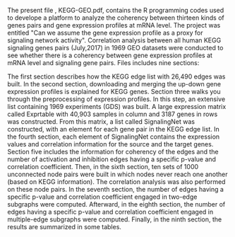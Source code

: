 The present file , KEGG-GEO.pdf, contains the R programming codes used to develope a platform to analyze the coherency between  thirteen kinds of genes pairs and gene expression profiles at mRNA level. The project was entitled "Can we assume the gene expression profile as a proxy for signaling network activity". Correlation analysis between all human KEGG signaling genes pairs (July,2017) in 1969 GEO datasets were conducted to see whether there is a coherency between gene expression profiles at mRNA level and signaling gene pairs. Files includes nine sections:      

The first section describes how the KEGG edge list with 26,490 edges was built. In the second section, downloading and merging the up-down gene expression profiles is explained for KEGG genes. Section three walks you through the preprocessing of expression profiles. In this step, an extensive list containing 1969 experiments (GDS) was built. A large expression matrix called Exprtable with 40,903 samples in column and 3187 genes in rows was constructed. From this matrix, a list called SignalingNet was constructed, with an element for each gene pair in the KEGG edge list. In the fourth section, each element of SignalingNet contains the expression values and correlation information for the source and the target genes. Section five includes the information for coherency of the edges and the number of activation and inhibition edges having a specific p-value and correlation coefficient. Then, in the sixth section, ten sets of 1000 unconnected node pairs were built in which nodes never reach one another (based on KEGG information). The correlation analysis was also performed on these node pairs. In the seventh section, the number of edges having a specific p-value and correlation coefficient engaged in two-edge subgraphs were computed. Afterward, in the eighth section, the number of edges having a specific p-value and correlation coefficient engaged in multiple-edge subgraphs were computed. Finally, in the ninth section, the results are summarized in some tables.

